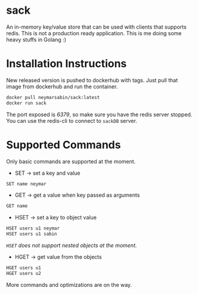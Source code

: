 # sack
An in-memory key/value store that can be used with clients that supports redis. This is not a production ready application. This is me doing some heavy stuffs in Golang :)  

# Installation Instructions
New released version is pushed to dockerhub with tags. Just pull that image from dockerhub and run the container.

``` sh
docker pull neymarsabin/sack:latest
docker run sack
```
The port exposed is *6379*, so make sure you have the redis server stopped. You can use the redis-cli to connect to `sackDB` server. 

# Supported Commands
Only basic commands are supported at the moment. 
 - SET -> set a key and value 
 ```sh 
 SET name neymar
 ```
 - GET -> get a value when key passed as arguments
 ```sh
 GET name 
 ```
 - HSET -> set a key to object value
 ```sh
 HSET users u1 neymar
 HSET users u1 sabin
 ```
*`HSET` does not support nested objects at the moment.*
 - HGET -> get value from the objects
 ```sh
 HGET users u1
 HGET users u2
 ```
 
 More commands and optimizations are on the way. 
